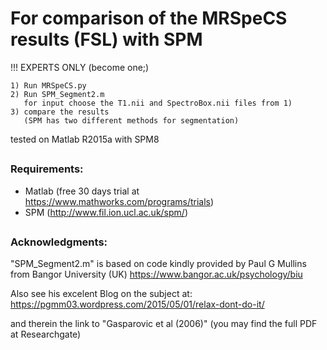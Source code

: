 # For comparison of the MRSpeCS results (FSL) with SPM

!!! EXPERTS ONLY (become one;)

    1) Run MRSpeCS.py
    2) Run SPM_Segment2.m
       for input choose the T1.nii and SpectroBox.nii files from 1)
    3) compare the results
       (SPM has two different methods for segmentation)

tested on Matlab R2015a with SPM8

##
### Requirements:
   - Matlab (free 30 days trial at https://www.mathworks.com/programs/trials)
   - SPM (http://www.fil.ion.ucl.ac.uk/spm/)

##
### Acknowledgments:
   "SPM_Segment2.m" is based on code kindly provided by Paul G Mullins from
   Bangor University (UK) https://www.bangor.ac.uk/psychology/biu

   Also see his excelent Blog on the subject at:
   https://pgmm03.wordpress.com/2015/05/01/relax-dont-do-it/

   and therein the link to "Gasparovic et al (2006)"
   (you may find the full PDF at Researchgate)
